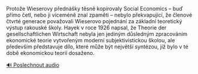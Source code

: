 
Protože Wieserovy přednášky těsně kopírovaly Social Economics – buď přímo četl, nebo ji víceméně znal zpaměti – nebylo překvapující, že členové čtvrté generace považovali Wieserovo pojednání za základní teoretický výstup rakouské školy. Hayek v roce 1926 napsal, že Theorie der gesellschaftlichen Wirtschaft nebyla jen jediným důsledným zpracováním ekonomické teorie vytvořeným moderní subjektivistickou školou, ale především představuje dílo, které může být největší syntézou, jíž bylo v té době ekonomickou teorií dosaženo.

[🔊 Poslechnout audio](/data/7-paragraphs/audio/chapter_176/para_002-Protoe-Wieserovy-pednky-tsn-koprovaly-Socia.mp3)
